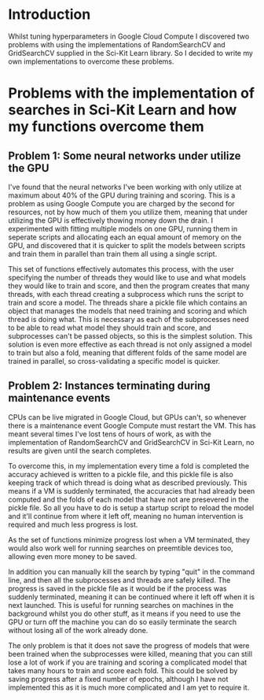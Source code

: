# Introduction

Whilst tuning hyperparameters in Google Cloud Compute I discovered two problems with using the implementations of RandomSearchCV and GridSearchCV supplied in the Sci-Kit Learn library. So I decided to write my own implementations to overcome these problems.

# Problems with the implementation of searches in Sci-Kit Learn and how my functions overcome them

## Problem 1: Some neural networks under utilize the GPU

I've found that the neural networks I've been working with only utilize at maximum about 40% of the GPU during training and scoring. This is a problem as using Google Compute you are charged by the second for resources, not by how much of them you utilize them, meaning that under utilizing the GPU is effectively thowing money down the drain. I experimented with fitting multiple models on one GPU, running them in seperate scripts and allocating each an equal amount of memory on the GPU, and discovered that it is quicker to split the models between scripts and train them in parallel than train them all using a single script.

This set of functions effectively automates this process, with the user specifying the number of threads they would like to use and what models they would like to train and score, and then the program creates that many threads, with each thread creating a subprocess which runs the script to train and score a model. The threads share a pickle file which contains an object that manages the models that need training and scoring and which thread is doing what. This is necessary as each of the subprocesses need to be able to read what model they should train and score, and subprocesses can't be passed objects, so this is the simplest solution. This solution is even more effective as each thread is not only assigned a model to train but also a fold, meaning that different folds of the same model are trained in parallel, so cross-validating a specific model is quicker.

## Problem 2: Instances terminating during maintenance events

CPUs can be live migrated in Google Cloud, but GPUs can't, so whenever there is a maintenance event Google Compute must restart the VM. This has meant several times I've lost tens of hours of work, as with the implementation of RandomSearchCV and GridSearchCV in Sci-Kit Learn, no results are given until the search completes.

To overcome this, in my implementation every time a fold is completed the accuracy achieved is written to a pickle file, and this pickle file is also keeping track of which thread is doing what as described previously. This means if a VM is suddenly terminated, the accuracies that had already been computed and the folds of each model that have not are presevered in the pickle file. So all you have to do is setup a startup script to reload the model and it'll continue from where it left off, meaning no human intervention is required and much less progress is lost.

As the set of functions minimize progress lost when a VM terminated, they would also work well for running searches on preemtible devices too, allowing even more money to be saved.

In addition you can manually kill the search by typing "quit" in the command line, and then all the subprocesses and threads are safely killed. The progress is saved in the pickle file as it would be if the process was suddenly terminated, meaning it can be continued where it left off when it is next launched. This is useful for running searches on machines in the background whilst you do other stuff, as it means if you need to use the GPU or turn off the machine you can do so easily terminate the search without losing all of the work already done.

The only problem is that it does not save the progress of models that were been trained when the subprocesses were killed, meaning that you can still lose a lot of work if you are training and scoring a complicated model that takes many hours to train and score each fold. This could be solved by saving progress after a fixed number of epochs, although I have not implemented this as it is much more complicated and I am yet to require it.
